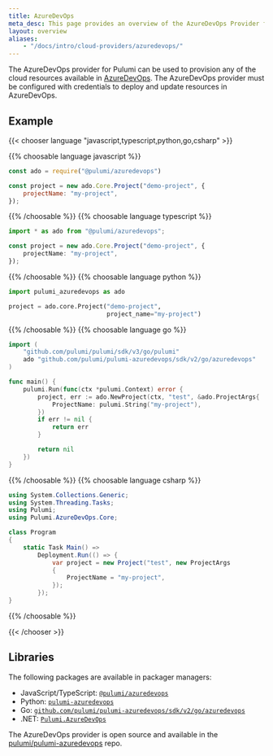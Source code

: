 ```yaml
---
title: AzureDevOps
meta_desc: This page provides an overview of the AzureDevOps Provider for Pulumi.
layout: overview
aliases:
    - "/docs/intro/cloud-providers/azuredevops/"
---
```


The AzureDevOps provider for Pulumi can be used to provision any of the cloud resources available in [AzureDevOps](https://azure.microsoft.com/en-us/services/devops/).
The AzureDevOps provider must be configured with credentials to deploy and update resources in AzureDevOps.

## Example

{{< chooser language "javascript,typescript,python,go,csharp" >}}

{{% choosable language javascript %}}

```javascript
const ado = require("@pulumi/azuredevops")

const project = new ado.Core.Project("demo-project", {
    projectName: "my-project",
});
```

{{% /choosable %}}
{{% choosable language typescript %}}

```typescript
import * as ado from "@pulumi/azuredevops";

const project = new ado.Core.Project("demo-project", {
    projectName: "my-project",
});
```

{{% /choosable %}}
{{% choosable language python %}}

```python
import pulumi_azuredevops as ado

project = ado.core.Project("demo-project",
                           project_name="my-project")
```

{{% /choosable %}}
{{% choosable language go %}}

```go
import (
	"github.com/pulumi/pulumi/sdk/v3/go/pulumi"
	ado "github.com/pulumi/pulumi-azuredevops/sdk/v2/go/azuredevops"
)

func main() {
	pulumi.Run(func(ctx *pulumi.Context) error {
		project, err := ado.NewProject(ctx, "test", &ado.ProjectArgs{
			ProjectName: pulumi.String("my-project"),
		})
		if err != nil {
			return err
		}

		return nil
	})
}

```

{{% /choosable %}}
{{% choosable language csharp %}}

```csharp
using System.Collections.Generic;
using System.Threading.Tasks;
using Pulumi;
using Pulumi.AzureDevOps.Core;

class Program
{
    static Task Main() =>
        Deployment.Run(() => {
            var project = new Project("test", new ProjectArgs
            {
                ProjectName = "my-project",
            });
        });
}
```

{{% /choosable %}}

{{< /chooser >}}

## Libraries

The following packages are available in packager managers:

* JavaScript/TypeScript: [`@pulumi/azuredevops`](https://www.npmjs.com/package/@pulumi/azuredevops)
* Python: [`pulumi-azuredevops`](https://pypi.org/project/pulumi-azuredevops/)
* Go: [`github.com/pulumi/pulumi-azuredevops/sdk/v2/go/azuredevops`](https://github.com/pulumi/pulumi-azuredevops)
* .NET: [`Pulumi.AzureDevOps`](https://www.nuget.org/packages/Pulumi.AzureDevOps)

The AzureDevOps provider is open source and available in the [pulumi/pulumi-azuredevops](https://github.com/pulumi/pulumi-azuredevops) repo.
